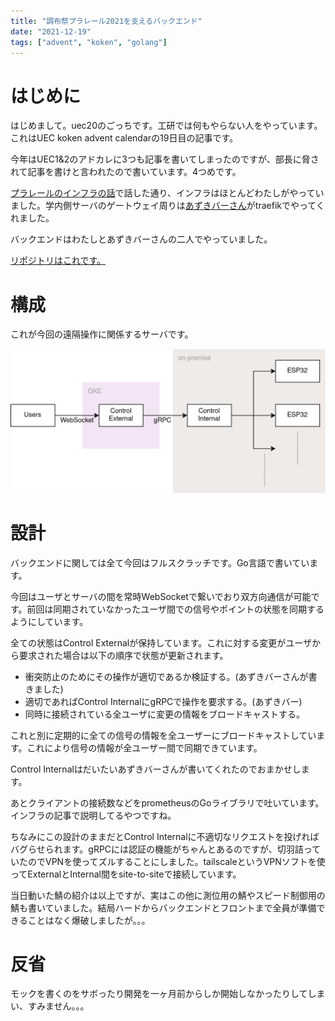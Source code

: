 ```yaml
---
title: "調布祭プラレール2021を支えるバックエンド"
date: "2021-12-19"
tags: ["advent", "koken", "golang"]
---
```


# はじめに

はじめまして。uec20のごっちです。工研では何もやらない人をやっています。これはUEC koken advent calendarの19日目の記事です。

今年はUEC1&2のアドカレに3つも記事を書いてしまったのですが、部長に脅されて記事を書けと言われたので書いています。4つめです。

[プラレールのインフラの話](https://gotti.dev/post/chofufes2021/)で話した通り、インフラはほとんどわたしがやっていました。学内側サーバのゲートウェイ周りは[あずきバーさん](https://twitter.com/azukibar_D)がtraefikでやってくれました。

バックエンドはわたしとあずきバーさんの二人でやっていました。

[リポジトリはこれです。](https://github.com/ueckoken/plarail2021-soft)

# 構成

これが今回の遠隔操作に関係するサーバです。

![構成](./plarail-net.png)


# 設計

バックエンドに関しては全て今回はフルスクラッチです。Go言語で書いています。

今回はユーザとサーバの間を常時WebSocketで繋いでおり双方向通信が可能です。前回は同期されていなかったユーザ間での信号やポイントの状態を同期するようにしています。

全ての状態はControl Externalが保持しています。これに対する変更がユーザから要求された場合は以下の順序で状態が更新されます。
- 衝突防止のためにその操作が適切であるか検証する。(あずきバーさんが書きました)
- 適切であればControl InternalにgRPCで操作を要求する。(あずきバー)
- 同時に接続されている全ユーザに変更の情報をブロードキャストする。

これと別に定期的に全ての信号の情報を全ユーザーにブロードキャストしています。これにより信号の情報が全ユーザー間で同期できています。

Control Internalはだいたいあずきバーさんが書いてくれたのでおまかせします。

あとクライアントの接続数などをprometheusのGoライブラリで吐いています。インフラの記事で説明してるやつですね。

ちなみにこの設計のままだとControl Internalに不適切なリクエストを投げればバグらせられます。gRPCには認証の機能がちゃんとあるのですが、切羽詰っていたのでVPNを使ってズルすることにしました。tailscaleというVPNソフトを使ってExternalとInternal間をsite-to-siteで接続しています。

当日動いた鯖の紹介は以上ですが、実はこの他に測位用の鯖やスピード制御用の鯖も書いていました。結局ハードからバックエンドとフロントまで全員が準備できることはなく爆破しましたが。。。

# 反省

モックを書くのをサボったり開発を一ヶ月前からしか開始しなかったりしてしまい、すみません。。。
